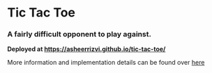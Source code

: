 # Tic Tac Toe

### A fairly difficult opponent to play against.

**Deployed at https://asheerrizvi.github.io/tic-tac-toe/**

More information and implementation details can be found over [here](https://asheerrizvi.com/monte-carlo-simulation/)
